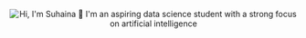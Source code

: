 <p align="center">
  <img src="https://github.com/matyo91/matyo91/raw/main/assets/github.gif" alt="Hi, I'm Suhaina 👋 I'm an aspiring data science student with a strong focus on artificial intelligence">
</p>
